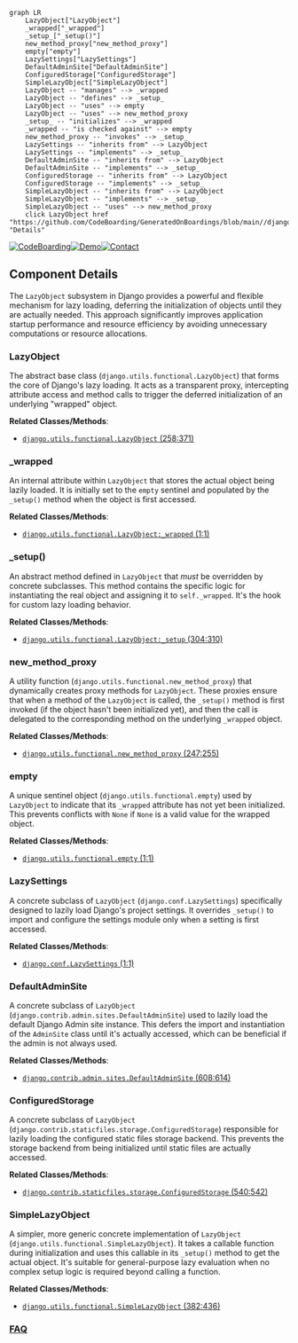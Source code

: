```mermaid
graph LR
    LazyObject["LazyObject"]
    _wrapped["_wrapped"]
    _setup_["_setup()"]
    new_method_proxy["new_method_proxy"]
    empty["empty"]
    LazySettings["LazySettings"]
    DefaultAdminSite["DefaultAdminSite"]
    ConfiguredStorage["ConfiguredStorage"]
    SimpleLazyObject["SimpleLazyObject"]
    LazyObject -- "manages" --> _wrapped
    LazyObject -- "defines" --> _setup_
    LazyObject -- "uses" --> empty
    LazyObject -- "uses" --> new_method_proxy
    _setup_ -- "initializes" --> _wrapped
    _wrapped -- "is checked against" --> empty
    new_method_proxy -- "invokes" --> _setup_
    LazySettings -- "inherits from" --> LazyObject
    LazySettings -- "implements" --> _setup_
    DefaultAdminSite -- "inherits from" --> LazyObject
    DefaultAdminSite -- "implements" --> _setup_
    ConfiguredStorage -- "inherits from" --> LazyObject
    ConfiguredStorage -- "implements" --> _setup_
    SimpleLazyObject -- "inherits from" --> LazyObject
    SimpleLazyObject -- "implements" --> _setup_
    SimpleLazyObject -- "uses" --> new_method_proxy
    click LazyObject href "https://github.com/CodeBoarding/GeneratedOnBoardings/blob/main//django/LazyObject.md" "Details"
```
[![CodeBoarding](https://img.shields.io/badge/Generated%20by-CodeBoarding-9cf?style=flat-square)](https://github.com/CodeBoarding/GeneratedOnBoardings)[![Demo](https://img.shields.io/badge/Try%20our-Demo-blue?style=flat-square)](https://www.codeboarding.org/demo)[![Contact](https://img.shields.io/badge/Contact%20us%20-%20contact@codeboarding.org-lightgrey?style=flat-square)](mailto:contact@codeboarding.org)

## Component Details

The `LazyObject` subsystem in Django provides a powerful and flexible mechanism for lazy loading, deferring the initialization of objects until they are actually needed. This approach significantly improves application startup performance and resource efficiency by avoiding unnecessary computations or resource allocations.

### LazyObject
The abstract base class (`django.utils.functional.LazyObject`) that forms the core of Django's lazy loading. It acts as a transparent proxy, intercepting attribute access and method calls to trigger the deferred initialization of an underlying "wrapped" object.


**Related Classes/Methods**:

- <a href="https://github.com/django/django/blob/master/django/utils/functional.py#L258-L371" target="_blank" rel="noopener noreferrer">`django.utils.functional.LazyObject` (258:371)</a>


### _wrapped
An internal attribute within `LazyObject` that stores the actual object being lazily loaded. It is initially set to the `empty` sentinel and populated by the `_setup()` method when the object is first accessed.


**Related Classes/Methods**:

- <a href="https://github.com/django/django/blob/master/django/utils/functional.py#L1-L1" target="_blank" rel="noopener noreferrer">`django.utils.functional.LazyObject:_wrapped` (1:1)</a>


### _setup()
An abstract method defined in `LazyObject` that *must* be overridden by concrete subclasses. This method contains the specific logic for instantiating the real object and assigning it to `self._wrapped`. It's the hook for custom lazy loading behavior.


**Related Classes/Methods**:

- <a href="https://github.com/django/django/blob/master/django/utils/functional.py#L304-L310" target="_blank" rel="noopener noreferrer">`django.utils.functional.LazyObject:_setup` (304:310)</a>


### new_method_proxy
A utility function (`django.utils.functional.new_method_proxy`) that dynamically creates proxy methods for `LazyObject`. These proxies ensure that when a method of the `LazyObject` is called, the `_setup()` method is first invoked (if the object hasn't been initialized yet), and then the call is delegated to the corresponding method on the underlying `_wrapped` object.


**Related Classes/Methods**:

- <a href="https://github.com/django/django/blob/master/django/utils/functional.py#L247-L255" target="_blank" rel="noopener noreferrer">`django.utils.functional.new_method_proxy` (247:255)</a>


### empty
A unique sentinel object (`django.utils.functional.empty`) used by `LazyObject` to indicate that its `_wrapped` attribute has not yet been initialized. This prevents conflicts with `None` if `None` is a valid value for the wrapped object.


**Related Classes/Methods**:

- <a href="https://github.com/django/django/blob/master/django/utils/functional.py#L1-L1" target="_blank" rel="noopener noreferrer">`django.utils.functional.empty` (1:1)</a>


### LazySettings
A concrete subclass of `LazyObject` (`django.conf.LazySettings`) specifically designed to lazily load Django's project settings. It overrides `_setup()` to import and configure the settings module only when a setting is first accessed.


**Related Classes/Methods**:

- <a href="https://github.com/django/django/blob/master/django/template/backends/django.py#L1-L1" target="_blank" rel="noopener noreferrer">`django.conf.LazySettings` (1:1)</a>


### DefaultAdminSite
A concrete subclass of `LazyObject` (`django.contrib.admin.sites.DefaultAdminSite`) used to lazily load the default Django Admin site instance. This defers the import and instantiation of the `AdminSite` class until it's actually accessed, which can be beneficial if the admin is not always used.


**Related Classes/Methods**:

- <a href="https://github.com/django/django/blob/master/django/contrib/admin/sites.py#L608-L614" target="_blank" rel="noopener noreferrer">`django.contrib.admin.sites.DefaultAdminSite` (608:614)</a>


### ConfiguredStorage
A concrete subclass of `LazyObject` (`django.contrib.staticfiles.storage.ConfiguredStorage`) responsible for lazily loading the configured static files storage backend. This prevents the storage backend from being initialized until static files are actually accessed.


**Related Classes/Methods**:

- <a href="https://github.com/django/django/blob/master/django/contrib/staticfiles/storage.py#L540-L542" target="_blank" rel="noopener noreferrer">`django.contrib.staticfiles.storage.ConfiguredStorage` (540:542)</a>


### SimpleLazyObject
A simpler, more generic concrete implementation of `LazyObject` (`django.utils.functional.SimpleLazyObject`). It takes a callable function during initialization and uses this callable in its `_setup()` method to get the actual object. It's suitable for general-purpose lazy evaluation when no complex setup logic is required beyond calling a function.


**Related Classes/Methods**:

- <a href="https://github.com/django/django/blob/master/django/utils/functional.py#L382-L436" target="_blank" rel="noopener noreferrer">`django.utils.functional.SimpleLazyObject` (382:436)</a>




### [FAQ](https://github.com/CodeBoarding/GeneratedOnBoardings/tree/main?tab=readme-ov-file#faq)
